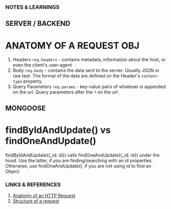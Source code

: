 ### NOTES & LEARNINGS

## SERVER / BACKEND

# ANATOMY OF A REQUEST OBJ

1. Headers `req.headers` - contains metadata, information about the host, or even the client's user-agent
2. Body `req.body` - contains the data sent to the server. Usually JSON or raw text. The format of the data are defined on the Header's `content-type` property.
3. Query Parameters `req.params` - key-value pairs of whatever is appended on the url. Query parameters after the `?` on the url.

## MONGOOSE

# findByIdAndUpdate() vs findOneAndUpdate()

findByIdAndUpdate({\_id: id}) calls findOneAndUpdate({\_id: id}) under the hood. Use the latter, if you are finding/searching with an id properties. Otherwise, use findOneAndUpdate(), if you are not using id to find an Object.

### LINKS & REFERENCES

1. [Anatomy of an HTTP Request](https://medium.com/@elijahechekwu/anatomy-of-an-http-request-cb5ed9508b5f)
2. [Structure of a request](https://learning.postman.com/collection-format/advanced-concepts/request-definition/#description)
